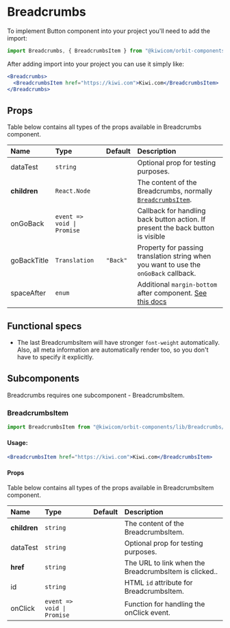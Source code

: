 # Breadcrumbs

To implement Button component into your project you'll need to add the import:

```jsx
import Breadcrumbs, { BreadcrumbsItem } from "@kiwicom/orbit-components/lib/Breadcrumbs";
```

After adding import into your project you can use it simply like:

```jsx
<Breadcrumbs>
  <BreadcrumbsItem href="https://kiwi.com">Kiwi.com</BreadcrumbsItem>
</Breadcrumbs>
```

## Props

Table below contains all types of the props available in Breadcrumbs component.

| Name         | Type                       | Default  | Description                                                                                                                                     |
| :----------- | :------------------------- | :------- | :---------------------------------------------------------------------------------------------------------------------------------------------- |
| dataTest     | `string`                   |          | Optional prop for testing purposes.                                                                                                             |
| **children** | `React.Node`               |          | The content of the Breadcrumbs, normally [`BreadcrumbsItem`](#breadcrumbsitem).                                                                 |
| onGoBack     | `event => void \| Promise` |          | Callback for handling back button action. If present the back button is visible                                                                 |
| goBackTitle  | `Translation`              | `"Back"` | Property for passing translation string when you want to use the `onGoBack` callback.                                                           |
| spaceAfter   | `enum`                     |          | Additional `margin-bottom` after component. [See this docs](https://github.com/kiwicom/orbit-components/tree/master/src/common/getSpacingToken) |

## Functional specs

- The last BreadcrumbsItem will have stronger `font-weight` automatically. Also, all meta information are automatically render too, so you don't have to specify it explicitly.

## Subcomponents

Breadcrumbs requires one subcomponent - BreadcrumbsItem.

### BreadcrumbsItem

```jsx
import BreadcrumbsItem from "@kiwicom/orbit-components/lib/Breadcrumbs/BreadcrumbsItem";
```

#### Usage:

```jsx
<BreadcrumbsItem href="https://kiwi.com">Kiwi.com</BreadcrumbsItem>
```

#### Props

Table below contains all types of the props available in BreadcrumbsItem component.

| Name         | Type                       | Default | Description                                           |
| :----------- | :------------------------- | :------ | :---------------------------------------------------- |
| **children** | `string`                   |         | The content of the BreadcrumbsItem.                   |
| dataTest     | `string`                   |         | Optional prop for testing purposes.                   |
| **href**     | `string`                   |         | The URL to link when the BreadcrumbsItem is clicked.. |
| id           | `string`                   |         | HTML `id` attribute for BreadcrumbsItem.              |
| onClick      | `event => void \| Promise` |         | Function for handling the onClick event.              |
